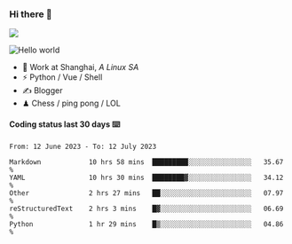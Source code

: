 ### Hi there 👋
![](https://komarev.com/ghpvc/?username=Xuhandsome)


<img src="https://github-readme-stats.vercel.app/api?username=XuHandsome&show_icons=true&theme=merko" alt="Hello world">

<br/>

- 🍻  Work at Shanghai, _A Linux SA_
- ⚡  Python / Vue / Shell
- ✍️  Blogger
- ♟  Chess / ping pong / LOL

#### Coding status last 30 days ⌨️

<!--START_SECTION:waka-->

```text
From: 12 June 2023 - To: 12 July 2023

Markdown            10 hrs 58 mins  █████████░░░░░░░░░░░░░░░░   35.67 %
YAML                10 hrs 30 mins  ████████▓░░░░░░░░░░░░░░░░   34.12 %
Other               2 hrs 27 mins   ██░░░░░░░░░░░░░░░░░░░░░░░   07.97 %
reStructuredText    2 hrs 3 mins    █▓░░░░░░░░░░░░░░░░░░░░░░░   06.69 %
Python              1 hr 29 mins    █▒░░░░░░░░░░░░░░░░░░░░░░░   04.86 %
```

<!--END_SECTION:waka-->
